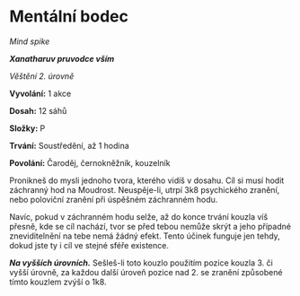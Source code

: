 # Mentální bodec

*Mind spike*

***Xanatharuv pruvodce vším***

 *Věštění 2. úrovně* 
 

**Vyvolání:** 1 akce

**Dosah:** 12 sáhů

**Složky:** P

**Trvání:** Soustředění, až 1 hodina

**Povolání:** Čaroděj, černokněžník, kouzelník
 
Pronikneš do mysli jednoho tvora, kterého vidíš v dosahu. Cíl si musí hodit záchranný hod na Moudrost. Neuspěje-li, utrpí 3k8 psychického zranění, nebo poloviční zranění při úspěšném záchranném hodu.

Navíc, pokud v záchranném hodu selže, až do konce trvání kouzla víš přesně, kde se cíl nachází, tvor se před tebou nemůže skrýt a jeho případné zneviditelnění na tebe nemá žádný efekt. Tento účinek funguje jen tehdy, dokud jste ty i cíl ve stejné sféře existence.

***Na vyšších úrovních.*** Sešleš-li toto kouzlo použitím pozice kouzla 3. či vyšší úrovně, za každou další úroveň pozice nad 2. se zranění způsobené tímto kouzlem zvýší o 1k8.